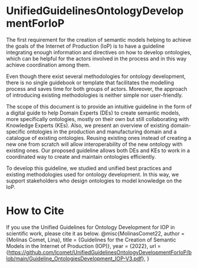 # UnifiedGuidelinesOntologyDevelopmentForIoP

The first requirement for the creation of semantic models helping to achieve the goals of the Internet of Production (IoP) is to have a guideline integrating enough information and directives on how to develop ontologies, which can be helpful for the actors involved in the process and in this way achieve coordination among them. 

Even though there exist several methodologies for ontology development, there is no single guidebook or template that facilitates the modelling process and saves time for both groups of actors. Moreover, the approach of introducing existing methodologies is neither simple nor user-friendly.

The scope of this document is to provide an intuitive guideline in the form of a digital guide to help Domain Experts (DEs) to create semantic models, more specifically ontologies, mostly on their own but still collaborating with Knowledge Experts (KEs). Also, we present an overview of existing domain-specific ontologies in the production and manufacturing domain and a catalogue of existing ontologies. Reusing existing ones instead of creating a new one from scratch will allow interoperability of the new ontology with existing ones. Our proposed guideline allows both DEs and KEs to work in a coordinated way to create and maintain ontologies efficiently.

To develop this guideline, we studied and unified best practices and existing methodologies used for ontology development. In this way, we support stakeholders who design ontologies to model knowledge on the IoP.

# How to Cite
If you use the Unified Guidelines for Ontology Development for IOP in scientific work, please cite it as below.
@misc{MolinasComet22,
  author = {Molinas Comet, Lina},
  title = {Guidelines for the Creation of Semantic Models in the Internet of Production (IOP)},
  year = {2022},
  url = {https://github.com/lcomet/UnifiedGuidelinesOntologyDevelopmentForIoP/blob/main/Guideline_OntologiesDevelopment_IOP-V3.pdf},
}
